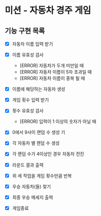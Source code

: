 # 미션 - 자동차 경주 게임

## 기능 구현 목록

- [x] 자동차 이름 입력 받기

- [x] 이름 유효성 검사
  - [ERROR] 자동차가 두개 미만일 때
  - [ERROR] 자동차 이름이 5자 초과일 때
  - [ERROR] 자동차 이름이 중복 될 때
- [x] 이름에 해당하는 자동차 생성

- [x] 게임 횟수 입력 받기

- [x] 횟수 유효성 검사

  - [ERROR] 입력이 1 이상의 숫자가 아닐 때

- [x] 0에서 9사이 랜덤 수 생성 기
- [x] 각 자동차 별 랜덤 수 생성
- [x] 각 랜덤 수가 4이상인 경우 자동차 전진
- [x] 라운드 결과 출력

- [x] 위 세 작업을 게임 횟수만큼 반복
- [x] 우승 자동차(들) 찾기
- [x] 최종 우승 메세지 출력
- [x] 게임종료

